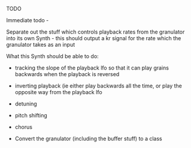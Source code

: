 TODO

Immediate todo -

Separate out the stuff which controls playback rates from the
granulator into its own Synth - this should output a kr signal
for the rate which the granulator takes as an input

What this Synth should be able to do:

- tracking the slope of the playback lfo so that it can play grains
  backwards when the playback is reversed

- inverting playback (ie either play backwards all the time, or play
  the opposite way from the playback lfo

- detuning

- pitch shifting

- chorus






- Convert the granulator (including the buffer stuff) to a class

